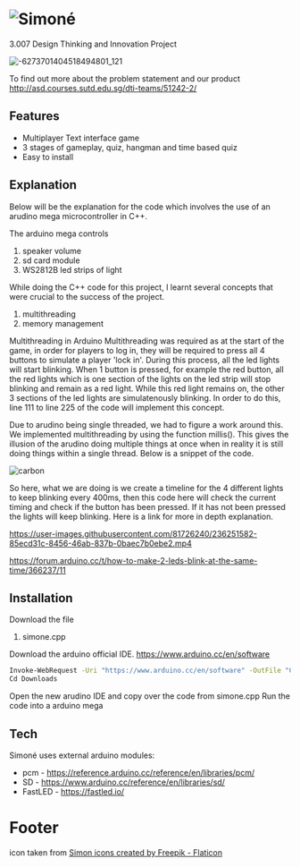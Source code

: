 # ![Simoné](https://user-images.githubusercontent.com/81726240/236753609-0c0368a9-387d-4d5c-b8dc-19bcba547e64.png)
3.007 Design Thinking and Innovation Project

![-6273701404518494801_121](https://user-images.githubusercontent.com/81726240/236242987-be57f8b7-8c14-4e7c-9357-81b1b73a56ae.jpg)

To find out more about the problem statement and our product
http://asd.courses.sutd.edu.sg/dti-teams/51242-2/


## Features

- Multiplayer Text interface game
- 3 stages of gameplay, quiz, hangman and time based quiz
- Easy to install

## Explanation
Below will be the explanation for the code which involves the use of an arudino mega microcontroller in C++.
 
The arduino mega controls 
1. speaker volume 
2. sd card module
3. WS2812B led strips of light

While doing the C++ code for this project, I learnt several concepts that were crucial to the success of the project.
1. multithreading 
2. memory management

Multithreading in Arduino
Multithreading was required as at the start of the game, in order for players to log in, they will be required to press all 4 buttons to simulate a player 'lock in'. During this process, all the led lights will start blinking. When 1 button is pressed, for example the red button, all the red lights which is one section of the lights on the led strip will stop blinking and remain as a red light. While this red light remains on, the other 3 sections of the led lights are simulatenously blinking. In order to do this, line 111 to line 225 of the code will implement this concept. 

Due to arudino being single threaded, we had to figure a work around this. We implemented multithreading by using the function millis(). This gives the illusion of the arudino doing multiple things at once when in reality it is still doing things within a single thread. Below is a snippet of the code.

![carbon](https://user-images.githubusercontent.com/81726240/236753875-ac4c3b07-4719-4631-ac33-c4a46c628458.png)

So here, what we are doing is we create a timeline for the 4 different lights to keep blinking every 400ms, then this code here will check the current timing and check if the button has been pressed. If it has not been pressed the lights will keep blinking. Here is a link for more in depth explanation.

https://user-images.githubusercontent.com/81726240/236251582-85ecd31c-8456-46ab-837b-0baec7b0ebe2.mp4

https://forum.arduino.cc/t/how-to-make-2-leds-blink-at-the-same-time/366237/11

## Installation

Download the file
1. simone.cpp

Download the arduino official IDE. https://www.arduino.cc/en/software

```sh
Invoke-WebRequest -Uri "https://www.arduino.cc/en/software" -OutFile "C:\Downloads"
Cd Downloads
```

Open the new arudino IDE and copy over the code from simone.cpp
Run the code into a arduino mega

## Tech

Simoné uses external arduino modules:

- pcm - https://reference.arduino.cc/reference/en/libraries/pcm/
- SD - https://www.arduino.cc/reference/en/libraries/sd/
- FastLED - https://fastled.io/


# Footer

icon taken from <a href="https://www.flaticon.com/free-icons/simon" title="simon icons">Simon icons created by Freepik - Flaticon</a>
